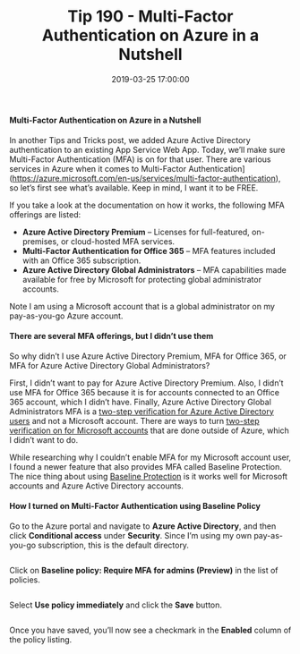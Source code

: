 ﻿---
type: post
title: "Tip 190 - Multi-Factor Authentication on Azure in a Nutshell"
excerpt: "Multi-Factor Authentication on Azure in a Nutshell"
tags: [azure, windows, portal, cloud, developers, tipsandtricks]
share: true
date: 2019-03-25 17:00:00
---

#### Multi-Factor Authentication on Azure in a Nutshell

In another Tips and Tricks post, we added Azure Active Directory authentication to an existing App Service Web App. Today, we’ll make sure Multi-Factor Authentication (MFA) is on for that user. There are various services in Azure when it comes to Multi-Factor Authentication](https://azure.microsoft.com/en-us/services/multi-factor-authentication), so let’s first see what’s available. Keep in mind, I want it to be FREE.

If you take a look at the documentation on how it works, the following MFA offerings are listed:
* **Azure Active Directory Premium** – Licenses for full-featured, on-premises, or cloud-hosted MFA services.
* **Multi-Factor Authentication for Office 365** – MFA features included with an Office 365 subscription. 
* **Azure Active Directory Global Administrators** – MFA capabilities made available for free by Microsoft for protecting global administrator accounts.

Note I am using a Microsoft account that is a global administrator on my 
pay-as-you-go Azure account. 

#### There are several MFA offerings, but I didn’t use them

So why didn’t I use Azure Active Directory Premium, MFA for Office 365, or MFA for Azure Active Directory Global Administrators?

First, I didn’t want to pay for Azure Active Directory Premium. Also, I didn’t use MFA for Office 365 because it is for accounts connected to an Office 365 account, which I didn’t have. Finally, Azure Active Directory Global Administrators MFA is a [two-step verification for Azure Active Directory users](https://docs.microsoft.com/en-us/azure/active-directory/authentication/howto-mfa-userstates) and not a Microsoft account. There are ways to turn [two-step verification on for Microsoft accounts](https://support.microsoft.com/en-us/help/12408/microsoft-account-about-two-step-verification) that are done outside of Azure, which I didn’t want to do.

While researching why I couldn’t enable MFA for my Microsoft account user, I found a newer feature that also provides MFA called Baseline Protection. The nice thing about using [Baseline Protection](https://docs.microsoft.com/en-us/azure/active-directory/conditional-access/baseline-protection) is it works well for Microsoft accounts and Azure Active Directory accounts. 

#### How I turned on Multi-Factor Authentication using Baseline Policy
Go to the Azure portal and navigate to **Azure Active Directory**, and then click **Conditional access** under **Security**.  Since I’m using my own pay-as-you-go subscription, this is the default directory.

<img :src="$withBase('/files/mfa1.png')">

Click on **Baseline policy: Require MFA for admins (Preview)** in the list of policies.

<img :src="$withBase('/files/mfa2.png')">

Select **Use policy immediately** and click the **Save** button.

<img :src="$withBase('/files/mfa3.png')">

Once you have saved, you’ll now see a checkmark in the **Enabled** column of the policy listing.

<img :src="$withBase('/files/mfa4.png')">
